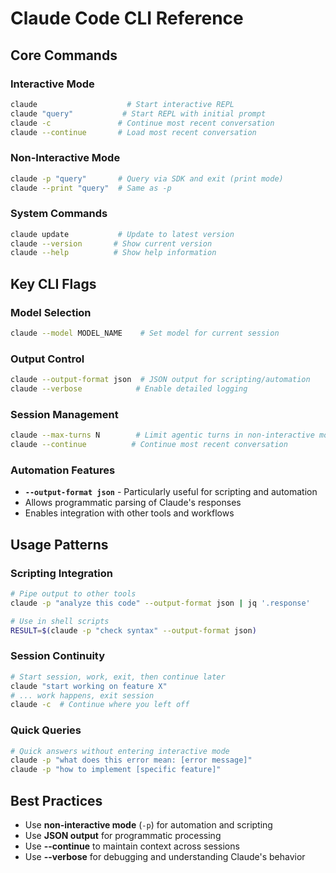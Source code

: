 # Claude Code CLI Reference

## Core Commands

### Interactive Mode
```bash
claude                    # Start interactive REPL
claude "query"           # Start REPL with initial prompt
claude -c               # Continue most recent conversation
claude --continue       # Load most recent conversation
```

### Non-Interactive Mode
```bash
claude -p "query"       # Query via SDK and exit (print mode)
claude --print "query"  # Same as -p
```

### System Commands
```bash
claude update           # Update to latest version
claude --version       # Show current version
claude --help          # Show help information
```

## Key CLI Flags

### Model Selection
```bash
claude --model MODEL_NAME    # Set model for current session
```

### Output Control
```bash
claude --output-format json  # JSON output for scripting/automation
claude --verbose            # Enable detailed logging
```

### Session Management
```bash
claude --max-turns N        # Limit agentic turns in non-interactive mode
claude --continue          # Continue most recent conversation
```

### Automation Features
- **`--output-format json`** - Particularly useful for scripting and automation
- Allows programmatic parsing of Claude's responses
- Enables integration with other tools and workflows

## Usage Patterns

### Scripting Integration
```bash
# Pipe output to other tools
claude -p "analyze this code" --output-format json | jq '.response'

# Use in shell scripts
RESULT=$(claude -p "check syntax" --output-format json)
```

### Session Continuity
```bash
# Start session, work, exit, then continue later
claude "start working on feature X"
# ... work happens, exit session
claude -c  # Continue where you left off
```

### Quick Queries
```bash
# Quick answers without entering interactive mode
claude -p "what does this error mean: [error message]"
claude -p "how to implement [specific feature]"
```

## Best Practices
- Use **non-interactive mode** (`-p`) for automation and scripting
- Use **JSON output** for programmatic processing
- Use **--continue** to maintain context across sessions
- Use **--verbose** for debugging and understanding Claude's behavior